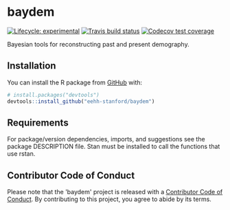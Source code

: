 
<!-- README.md is generated from README.Rmd. Please edit that file -->
baydem
======

<!-- badges: start -->
[![Lifecycle: experimental](https://img.shields.io/badge/lifecycle-experimental-orange.svg)](https://www.tidyverse.org/lifecycle/#experimental) [![Travis build status](https://travis-ci.org/eehh-stanford/baydem.svg?branch=master)](https://travis-ci.org/eehh-stanford/baydem) [![Codecov test coverage](https://codecov.io/gh/eehh-stanford/baydem/branch/master/graph/badge.svg)](https://codecov.io/gh/eehh-stanford/baydem?branch=master) <!-- badges: end -->

Bayesian tools for reconstructing past and present demography.

Installation
------------

You can install the R package from [GitHub](https://github.com/) with:

``` r
# install.packages("devtools")
devtools::install_github("eehh-stanford/baydem")
```

Requirements
------------

For package/version dependencies, imports, and suggestions see the package DESCRIPTION file. Stan must be installed to call the functions that use rstan.

Contributor Code of Conduct
---------------------------

Please note that the 'baydem' project is released with a [Contributor Code of Conduct](CODE_OF_CONDUCT.md). By contributing to this project, you agree to abide by its terms.
